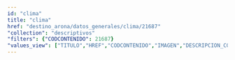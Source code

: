 ```yaml
---
id: "clima"
title: "clima"
href: "destino_arona/datos_generales/clima/21687"
"collection": "descriptivos"
"filters": {"CODCONTENIDO": 21687}
"values_view": ["TITULO","HREF","CODCONTENIDO","IMAGEN","DESCRIPCION_COMUN","TEXTO","RECURSOS","CONTENIDOS_RELACIONADOS"]
---
```

<app-tab-bar></app-tab-bar>
<app-paginator-browser >
    <div class="medium-6 columns" ng-class="{'end': $last}" ng-repeat="card in elements()">
        <app-card-standard item="card" prefix="node.href"></app-card-standard>
    </div>
</app-paginator-browser>
